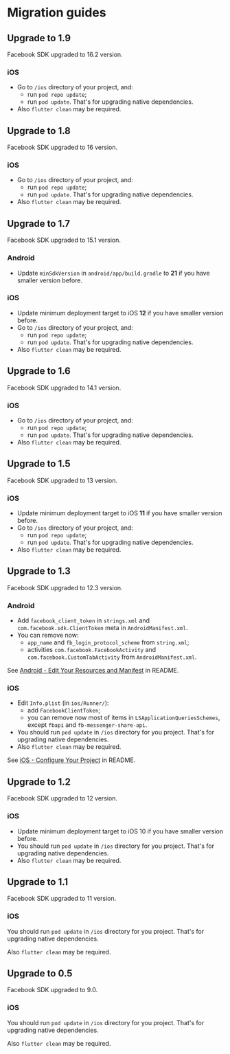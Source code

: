 # Migration guides

## Upgrade to 1.9

Facebook SDK upgraded to 16.2 version.

### iOS

- Go to `/ios` directory of your project, and:
  - run `pod repo update`;
  - run `pod update`. That's for upgrading native dependencies. 
- Also `flutter clean` may be required.

## Upgrade to 1.8

Facebook SDK upgraded to 16 version.

### iOS

- Go to `/ios` directory of your project, and:
  - run `pod repo update`;
  - run `pod update`. That's for upgrading native dependencies. 
- Also `flutter clean` may be required.

## Upgrade to 1.7

Facebook SDK upgraded to 15.1 version.

### Android 

- Update `minSdkVersion` in `android/app/build.gradle` to **21** if you have smaller version before.

### iOS

- Update minimum deployment target to iOS **12** if you have smaller version before.
- Go to `/ios` directory of your project, and:
  - run `pod repo update`;
  - run `pod update`. That's for upgrading native dependencies. 
- Also `flutter clean` may be required.

## Upgrade to 1.6

Facebook SDK upgraded to 14.1 version.

### iOS

- Go to `/ios` directory of your project, and:
  - run `pod repo update`;
  - run `pod update`. That's for upgrading native dependencies. 
- Also `flutter clean` may be required.

## Upgrade to 1.5

Facebook SDK upgraded to 13 version.

### iOS

- Update minimum deployment target to iOS **11** if you have smaller version before.
- Go to `/ios` directory of your project, and:
  - run `pod repo update`;
  - run `pod update`. That's for upgrading native dependencies. 
- Also `flutter clean` may be required.

## Upgrade to 1.3

Facebook SDK upgraded to 12.3 version.

### Android 

- Add `facebook_client_token` in `strings.xml` and `com.facebook.sdk.ClientToken` meta in `AndroidManifest.xml`.
- You can remove now:
    - `app_name` and `fb_login_protocol_scheme` from `string.xml`;
    - activities `com.facebook.FacebookActivity` and `com.facebook.CustomTabActivity` from `AndroidManifest.xml`.

See [Android - Edit Your Resources and Manifest](README.md#edit-your-resources-and-manifest) in README.

### iOS

- Edit `Info.plist` (in `ios/Runner/`):
    - add `FacebookClientToken`;
    - you can remove now most of items in `LSApplicationQueriesSchemes`, except `fbapi` and `fb-messenger-share-api`.
- You should run `pod update` in `/ios` directory for you project. That's for upgrading native dependencies. 
- Also `flutter clean` may be required.

See [iOS - Configure Your Project](README.md#configure-your-project) in README.

## Upgrade to 1.2

Facebook SDK upgraded to 12 version.

### iOS

- Update minimum deployment target to iOS 10 if you have smaller version before.
- You should run `pod update` in `/ios` directory for you project. That's for upgrading native dependencies. 
- Also `flutter clean` may be required.

## Upgrade to 1.1

Facebook SDK upgraded to 11 version.

### iOS

You should run `pod update` in `/ios` directory for you project. That's for upgrading native dependencies.

Also `flutter clean` may be required.


## Upgrade to 0.5

Facebook SDK upgraded to 9.0.

### iOS

You should run `pod update` in `/ios` directory for you project. That's for upgrading native dependencies.

Also `flutter clean` may be required.
